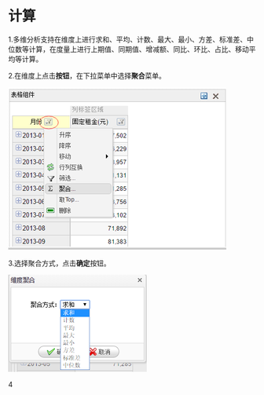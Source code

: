 # 计算

1.多维分析支持在维度上进行求和、平均、计数、最大、最小、方差、标准差、中位数等计算，在度量上进行上期值、同期值、增减额、同比、环比、占比、移动平均等计算。

2.在维度上点击**按钮**，在下拉菜单中选择**聚合**菜单。

![](/assets/import29.png)

3.选择聚合方式，点击**确定**按钮。

![](/assets/import30.png)

4

